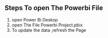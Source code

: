 ## Steps To open The Powerbi File
1. open Power Bi Deskop
2. open The File Powerbi Project.pbix
3. To update the data ,refresh the Page
